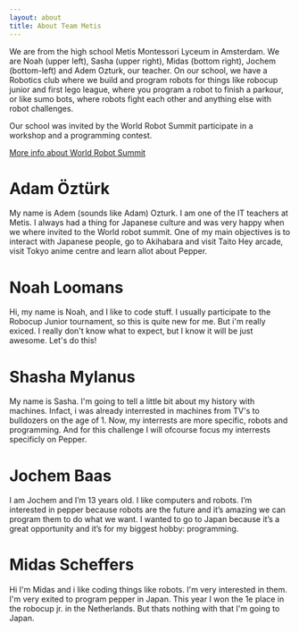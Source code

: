 ```yaml
---
layout: about
title: About Team Metis
---
```


We are from the high school Metis Montessori Lyceum in Amsterdam. We are Noah (upper left), Sasha (upper right), Midas (bottom right), Jochem (bottom-left) and Adem Ozturk, our teacher. On our school, we have a Robotics club where we build and program robots for things like robocup junior and first lego league, where you program a robot to finish a parkour, or like sumo bots, where robots fight each other and anything else with robot challenges. 

Our school was invited by the World Robot Summit participate in a workshop and a programming contest. 

[More info about World Robot Summit](http://worldrobotsummit.org/en/)

# Adam Öztürk
My name is Adem (sounds like Adam) Ozturk. I am one of the IT teachers at Metis. I always had a thing for Japanese culture and was very happy when we where invited to the World robot summit. One of my main objectives is to interact with Japanese people, go to Akihabara and visit Taito Hey arcade, visit Tokyo anime centre and learn allot about Pepper.

# Noah Loomans
Hi, my name is Noah, and I like to code stuff. I usually participate to the Robocup Junior tournament, so this is quite new for me. But i'm really exiced. I really don't know what to expect, but I know it will be just awesome. Let's do this!

# Shasha Mylanus
My name is Sasha. I'm going to tell a little bit about my history with machines. Infact, i was already interrested in machines from TV's to bulldozers on the age of 1. Now, my interrests are more specific, robots and programming. And for this challenge I will ofcourse focus my interrests specificly on Pepper.

# Jochem Baas
I am Jochem and I’m 13 years old. I like computers and robots. I’m interested in pepper because robots are the future and it’s amazing we can program them to do what we want. I wanted to go to Japan because it’s a great opportunity and it’s for my biggest hobby: programming.

# Midas Scheffers
Hi I'm Midas and i like coding things like robots. I'm very interested in them. I'm very exited to program pepper in Japan. This year I won the 1e place in the robocup jr. in the Netherlands. But thats  nothing with that I'm going to Japan.
